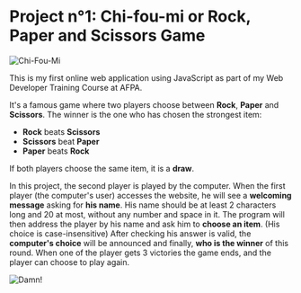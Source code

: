 # Project n°1: Chi-fou-mi or Rock, Paper and Scissors Game

![Chi-Fou-Mi](https://lemondedutshirt.com/314/chifoumi.jpg)


This is my first online web application using JavaScript as part of my Web Developer Training Course at AFPA.


It's a famous game where two players choose between __Rock__, __Paper__ and __Scissors__. The winner is the one who has chosen the strongest item:

* __Rock__ beats __Scissors__
* __Scissors__ beat __Paper__
* __Paper__ beats __Rock__

If both players choose the same item, it is a __draw__.


In this project, the second player is played by the computer. When the first player (the computer's user) accesses the website, he will see a __welcoming message__ asking for __his name__. 
His name should be at least 2 characters long and 20 at most, without any number and space in it.
The program will then address the player by his name and ask him to __choose an item__. (His choice is case-insensitive)
After checking his answer is valid, the __computer's choice__ will be announced and finally, __who is the winner__ of this round.
When one of the player gets 3 victories the game ends, and the player can choose to play again. 



![Damn!](https://media4.picsearch.com/is?5JmAouS-rY1frss9jdtu1Is6EE8Lm-ov4QsqozH7M78&height=220)



